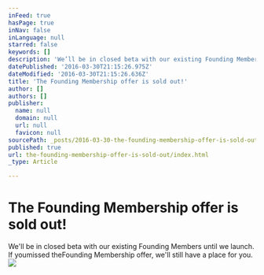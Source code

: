 ```yaml
---
inFeed: true
hasPage: true
inNav: false
inLanguage: null
starred: false
keywords: []
description: 'We’ll be in closed beta with our existing Founding Members until we launch. If youmissed theFounding Membership offer, we’ll still have a place for you.'
datePublished: '2016-03-30T21:15:26.975Z'
dateModified: '2016-03-30T21:15:26.636Z'
title: 'The Founding Membership offer is sold out!'
author: []
authors: []
publisher:
  name: null
  domain: null
  url: null
  favicon: null
sourcePath: _posts/2016-03-30-the-founding-membership-offer-is-sold-out.md
published: true
url: the-founding-membership-offer-is-sold-out/index.html
_type: Article

---
```

# The Founding Membership offer is sold out!

We'll be in closed beta with our existing Founding Members until we launch. If youmissed theFounding Membership offer, we'll still have a place for you.
![](https://the-grid-user-content.s3-us-west-2.amazonaws.com/77e850b9-3c96-4a5d-9436-4a98f0edbd48.gif)